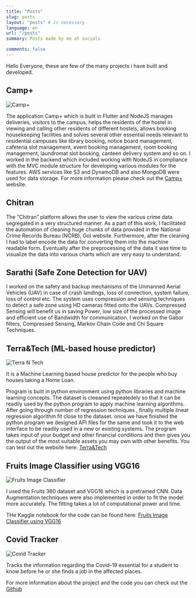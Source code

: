```yaml
---
title: "Posts"
slug: posts
layout: "posts" # is necessary
language: en
url: "/posts"
summary: Posts made by me at socials

comments: false
---
```



Hello Everyone, these are few of the many projects i have built and developed. 

## Camp+

![Camp+](/img/camp+.png)

The application Camp+ which is built in Flutter and NodeJS manages deliveries, visitors to the campus, helps the residents of the hostel in viewing and calling other residents of different hostels, allows booking housekeeping facilities and solves several other essential needs relevant to residential campuses like library booking, notice board management, cafeteria slot management, event booking management, room booking management, laundromat slot booking, canteen delivery system and so on.
I worked in the backend which included working with NodeJS in compliance with the MVC module structure for developing various modules for the features. AWS services like S3 and DynamoDB and also MongoDB were used for data storage. For more information please check out the [Camp+](https://camplus.network/) website.

## Chitran

The “Chitran” platform allows the user to view the various crime data segregated in a very structured manner. As a part of this work, I facilitated the automation of cleaning huge chunks of data provided in the National Crime Records Bureau (NCRB), GoI website. Furthermore, after the cleaning I had to label encode the data for converting them into the machine readable form. Eventually after the preprocessing of the data it was time to visualize the data into various charts which are very easy to understand.

## Sarathi (Safe Zone Detection for UAV)

I worked on the safety and backup mechanisms of the Unmanned Aerial Vehicles (UAV) in case of crash landings, loss of connection, system failure, loss of control etc. The system uses compression and sensing techniques to detect a safe zone using HD cameras fitted onto the UAVs. Compressed Sensing will benefit us in saving Power, low size of the processed image and efficient use of Bandwidth for communication. I worked on the Gabor filters, Compressed Sensing, Markov Chain Code and Chi Square Techniques.

## Terra&Tech (ML-based house predictor)

![Terra N Tech](/img/terrantech.png)

It is a Machine Learning based house predictor for the people who buy houses taking a Home Loan.

Program is built in python environment using python libraries and machine learning concepts. The dataset is cleeaned repeatedely so that it can be readily used by the python program to apply machine learning algorithms. After going through number of regression techniques , finally multiple linear regression algorithm fit close to the dataset. once we have finished the python program we designed API files for the same and took it to the web interface to be readily used in a new or existing systems. The program takes input of your budget and other financial conditions and then gives you the output of the most suitable assets you may own with other benefits. You can test out the website here: [Terra&Tech](https://codecops-hackathon.herokuapp.com/)

## Fruits Image Classifier using VGG16
![Fruits Image Classifier](/img/image-classifier.png)

I used the Fruits 360 dataset and VGG16 which is a pretrained CNN. Data Augmentation techniques were also implemented in order to fit the model more accurately. The fitting takes a lot of computational power and time.

THe Kaggle notebook for the code can be found here: [Fruits Image Classifier using VGG16](https://www.kaggle.com/niharsanda/fruits-image-classifier-using-vgg16)

## Covid Tracker

![Covid Tracker](/img/covid-tracker.png)

Tracks the information regarding the Covid-19 essential for a student to know before he or she finds a job in the affected places.

For more information about the project and the code you can check out the [Github](https://github.com/koolgax99/Covid-19-Tracker)

